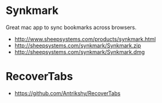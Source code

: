 Synkmark
========

Great mac app to sync bookmarks across browsers.

- http://www.sheepsystems.com/products/synkmark.html
- http://sheepsystems.com/synkmark/Synkmark.zip
- http://sheepsystems.com/synkmark/Synkmark.dmg

RecoverTabs
===========

- https://github.com/Antrikshy/RecoverTabs
